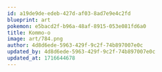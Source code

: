 ```yaml
---
id: a19de9de-edeb-427d-af03-8ad7e9e4c2fd
blueprint: art
pokemon: e5bacd2f-b96a-48af-8915-053e081fd6a0
title: Kommo-o
image: art/784.png
author: 4d8d6ede-5963-429f-9c2f-74b897007e0c
updated_by: 4d8d6ede-5963-429f-9c2f-74b897007e0c
updated_at: 1716644678
---
```

